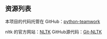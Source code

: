 
## 资源列表

本项目的代码托管在 GitHub：[python-teamwork](https://github.com/jianhuchuangluanbu/python-teamwork/tree/main)

nltk 的官方网站：[NLTK](http://www.nltk.org/)
GitHub源代码：[Git-NLTK](https://github.com/nltk/nltk)


